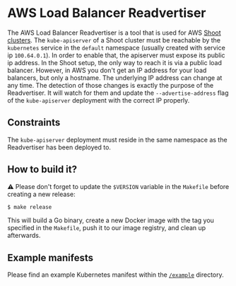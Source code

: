 # AWS Load Balancer Readvertiser

The AWS Load Balancer Readvertiser is a tool that is used for AWS [Shoot clusters](https://github.com/gardener/documentation/wiki/Architecture). The `kube-apiserver` of a Shoot cluster must be reachable by the `kubernetes` service in the `default` namespace (usually created with service ip `100.64.0.1`). In order to enable that, the apiserver must expose its public ip address. In the Shoot setup, the only way to reach it is via a public load balancer. However, in AWS you don't get an IP address for your load balancers, but only a hostname. The underlying IP address can change at any time. The detection of those changes is exactly the purpose of the Readvertiser. It will watch for them and update the `--advertise-address` flag of the `kube-apiserver` deployment with the correct IP properly.

## Constraints

The `kube-apiserver` deployment must reside in the same namespace as the Readvertiser has been deployed to.

## How to build it?

:warning: Please don't forget to update the `$VERSION` variable in the `Makefile` before creating a new release:

```bash
$ make release
```

This will build a Go binary, create a new Docker image with the tag you specified in the `Makefile`, push it to our image registry, and clean up afterwards.

## Example manifests

Please find an example Kubernetes manifest within the [`/example`](example) directory.

